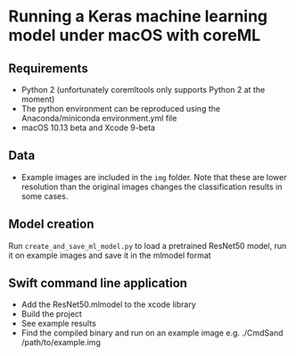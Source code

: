 

# Running a Keras machine learning model under macOS with coreML

## Requirements

- Python 2 (unfortunately coremltools only supports Python 2 at the moment)
- The python environment can be reproduced using the Anaconda/miniconda environment.yml file
- macOS 10.13 beta and Xcode 9-beta

## Data

- Example images are included in the `img` folder. Note that these are lower resolution than the original images 
changes the classification results in some cases. 

## Model creation

Run `create_and_save_ml_model.py` to load a pretrained ResNet50 model, 
run it on example images and save it in the mlmodel format

## Swift command line application

- Add the ResNet50.mlmodel to the xcode library
- Build the project
- See example results
- Find the compiled binary and run on an example image e.g. ./CmdSand /path/to/example.img
